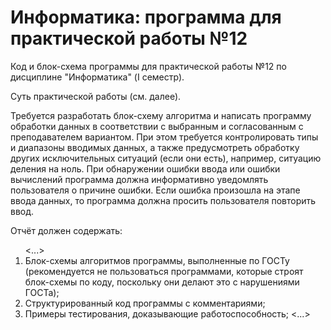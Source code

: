 <h1>Информатика: программа для практической работы №12</h1>
<p>Код и блок-схема программы для практической работы №12 по дисциплине "Информатика" (I семестр).</p>
<p></p>
<p>Суть практической работы (см. далее).</p>
<p>Требуется разработать блок-схему алгоритма и написать программу обработки данных в соответствии с выбранным и согласованным с преподавателем вариантом. При этом требуется контролировать типы и диапазоны вводимых данных, а также предусмотреть
обработку других исключительных ситуаций (если они есть), например, ситуацию деления на ноль.
При обнаружении ошибки ввода или ошибки вычислений программа должна информативно уведомлять пользователя о причине
ошибки. Если ошибка произошла на этапе ввода данных, то программа должна просить пользователя повторить ввод.</p>
<p>Отчёт должен содержать:</p>
<ol>
<...>
<li> Блок-схемы алгоритмов программы, выполненные по ГОСТу (рекомендуется не пользоваться программами, которые строят блок-схемы по коду, поскольку они делают это с нарушениями ГОСТа);
<li> Структурированный код программы с комментариями;
<li> Примеры тестирования, доказывающие работоспособность;
<...>
</ol>